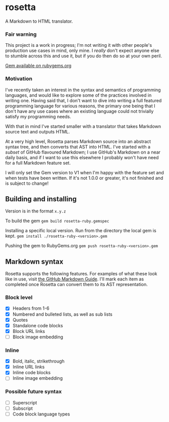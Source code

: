 # rosetta

A Markdown to HTML translator.

### Fair warning
This project is a work in progress; I'm not writing it with other people's production use cases in mind, only mine. I _really_ don't expect anyone else to stumble across this and use it, but if you do then do so at your own peril.

[Gem available on rubygems.org](https://rubygems.org/gems/rosetta-ruby)

### Motivation

I've recently taken an interest in the syntax and semantics of programming languages, and would
like to explore some of the practices involved in writing one. Having said that, I don't want to
dive into writing a full featured programming language for various reasons, the primary one being
that I don't have any use cases where an existing language could not trivially satisfy my
programming needs.

With that in mind I've started smaller with a translator that takes Markdown source text
and outputs HTML.

At a very high level, Rosetta parses Markdown source into an abstract syntax tree, and then converts that AST into HTML.
I've started with a _subset_ of GitHub flavoured Markdown; I use GitHub's Markdown
on a near daily basis, and if I want to use this elsewhere I probably won't have need for a full
Markdown feature set.

I will only set the Gem version to V1 when I'm happy with the feature set and when tests have been written.
If it's not 1.0.0 or greater, it's not finished and is subject to change!

## Building and installing
Version is in the format `x.y.z`

To build the gem
`gem build rosetta-ruby.gemspec`

Installing a specific local version. Run from the directory the local gem is kept.
`gem install ./rosetta-ruby-<version>.gem`

Pushing the gem to RubyGems.org
`gem push rosetta-ruby-<version>.gem`

## Markdown syntax

Rosetta supports the following features. For examples of what these look like in use,
visit [the GitHub Markdown Guide](https://guides.github.com/features/mastering-markdown/).
I'll mark each item as completed once Rosetta can convert them to its AST representation.

### Block level

- [x] Headers from 1-6
- [x] Numbered and bulleted lists, as well as sub lists
- [x] Quotes
- [x] Standalone code blocks
- [x] Block URL links
- [ ] Block image embedding

### Inline

- [x] Bold, italic, strikethrough
- [x] Inline URL links
- [x] Inline code blocks
- [ ] Inline image embedding

### Possible future syntax

- [ ] Superscript
- [ ] Subscript
- [ ] Code block language types
